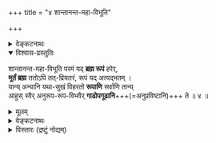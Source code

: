 +++
title = "४ शान्तानन्त-महा-विभूति"

+++
<details><summary>वेङ्कटनाथः</summary>

1.4	एवं श्लोकत्रयोक्तायास्सहधर्मचारिण्या भगवतस्स्वरूपविग्रहावतारेष्वयोगव्यवच्छेदं वदन्नस्या अपि तद्वत्प्रधानप्राप्यत्वं सूचयति -
</details>


<details open><summary>विश्वास-प्रस्तुतिः</summary>

शान्तानन्त-महा-विभूति परमं यद् **ब्रह्म रूपं** हरेर्,  
**मूर्तं ब्रह्म** ततोऽपि तत्-प्रियतरं, रूपं यद् अत्यद्भतम् ।  
यान्य् अन्यानि यथा-सुखं विहरतो **रूपाणि** सर्वाणि तान्य्  
आहुस् स्वैर् अनुरूप-रूप-विभवैर् **गाढोपगूढानि**+++(=अनुप्रविष्टानि)+++ ते ॥ ४ ॥
</details>

<details><summary>मूलम्</summary>

शान्तानन्तमहाविभूति परमं यद्ब्रह्म रूपं हरेर्मूर्तं ब्रह्म ततोऽपि तत्प्रियतरं रूपं यदत्यद्भतम् ।  
यान्यन्यानि यथासुखं विहरतो रूपाणि सर्वाणि तान्याहुस्स्वैरनुरूपरूपविभवैर्गाढोपगूढानि ते ॥ ४ ॥
</details>


<details><summary>वेङ्कटनाथः</summary>

शान्तेति ॥ शान्तम् - अशनायाद्यूर्मिभिरपक्षयादिविकारैश्च नित्यानन्वितमिति भावः । अनन्तम् - त्रिविधपरिच्छेदरहितम् । महत्यौ शुद्धाशुद्धे विभूती यस्य तन्महाविभूति । परमं - सर्वोत्कृष्टम् । यच्छदः सवोपनिषत्प्रसिद्धिं सूचयति । ब्रह्म - निरतिशयबृहत्त्वबृंहणत्वयुक्तं रूपं, स्वरूपमित्यर्थः । अत एव व्यतिरेकविभक्तिश्चात्र घटते । हरेः – आश्रितदोषहारिणः सर्वेश्वरस्य, यद्वा सर्वसंहर्तुः, यथोक्तं पुराणे (हर्यष्टके) “ब्रह्माणमिन्द्रं रुद्रं च यमं वरुणमेव च । निगृह्य हरते यस्मात्तस्माद्धरिरितीर्यते ॥” इति । एतच्चतुर्विधप्रलयकर्तृत्वोपलक्षणम् । उक्तस्वरूपानुरूपं “मूर्तं ब्रह्म महाभाग (वि. पु. १.२२.६३)” इत्यादिप्रसिद्धं सालम्बनयोगविषयभूतं दिव्यविग्रहमाह - मूर्तमिति । मूर्तं - स्पर्शरूपादियुक्तं परमपदपर्यङ्कादिदेशपरिच्छिन्नं चेत्यर्थः । अत्र ब्रह्मशब्देन दिव्यविग्रहस्यातिमहत्त्वं स्वसंश्रितानां धीविकासहेतुत्वं च विवक्षितम् । ततोऽपि (तै. उ. भृगु. ६.३) “आनन्दो ब्रह्म” इत्याद्याम्नातात्स्वरूपादपि तत्प्रियतरं तस्य निरतिशयानन्दस्य भगवतः स्वरूपादपि सौन्दर्यादिगुणयोगादतिशयेन प्रीतिविषयभूतम् । तदिति व्यस्तं वा, प्रसिद्ध्यतिशयद्योतनार्थं यत्तदित्यन्वेतव्यम् । रूपशब्द इह दिव्यविग्रहपरः । यच्छब्देन श्रुतिषु भगवच्छास्त्रादिषु च नित्यत्वादिविशिष्टतया प्रसिद्धिस्सूच्यते । अत्यद्भुतं - सन्निवेशगुणविहारप्रभावादिभिरतिविस्मयावहम् । एवमादिमं रूपमुक्तम् । अथ तद्विजृम्भितानि व्यूहव्यूहान्तरविभवान्तरादीन्याह - यान्यन्यानीति । यच्छब्द इहावताररहस्यप्रकरणादिप्रसिद्धिपरः । बहुवचनेन “पश्य मे पार्थ रूपाणि शतशोऽथ सहस्रशः (गीता ११.१५)” इत्याद्युक्तं भूयस्त्वं विवक्षितम् । अन्यानि – पररूपात् तदंशतया सन्निवेशैर्वर्णादिभिश्च विलक्षणानि । यथासुखं - मनुष्यादिसजातीयावतारदशायामप्यस्य स्वाभाविकसुखादिनिवृत्तिर्दुःखं वा नास्तीति भावः । विहरत इत्यनेनावताररूपाणां स्वेच्छामात्रहेतुकत्वं क्रीडार्थत्वं च गम्यते । तेन कर्महेतुकत्वादिशङ्का निरस्ता । एतेषु स्वरूपादिषु किञ्चिदपि श्रियाऽनन्वितं नास्तीति द्योतनाय सर्वाणि तानीत्युक्तम् । आहुः – श्रुतिस्मृत्यादीनि, तद्विदो वा स्वयम्भूवसिष्ठपराशरपाराशर्यात्रिकाश्यपशौनकमङ्कणशतमखधनदादयः तत्तत्संहिताप्रणेतारः । स्वैः - तवासाधारणैः, अनुरूपरूपविभवैः - अनुरूपाणां रूपाणां सम्पद्भिः । रूपाण्येव वा विभवः, प्रभूतानुकूल्यैरनुरूपरूरैरिति यावत् । रूपशब्द इहापि पूर्ववत् स्वरूपादित्रिकविषयः । भगवत्स्वरूपादीनामेतत्स्वरूपादीनि यथाक्रममनुरूपाणि । अनुरूपत्वं च संबन्धे सति प्रकृष्टं सादृश्यम् । रत्नकाञ्चनादिन्यायेन स्वसम्बन्धिनि शोभातिशयहेतुत्वं वा । त्रयाणामानुरूप्यं “मद्धर्मधर्मिणी नित्यम् (ब्राह्मपुराणे)”, “नित्यैवैषा जगन्माता (वि. पु. १.८.१७)”, “देवत्वे देवदेहेयम् (वि. पु. १.९.१४५)” इत्यादिभिरभिहितम् । भगवच्छास्त्रे त्वस्य विस्तरः । 

**गाढोपगूढानि** - दृढ-संबद्धानि वियोगानर्हाणीत्य् अर्थः ।  
एतेन सन्नियोग-शिष्ट-न्यायः सूचितः ।  
अपराध-भीतानां भगवतस् सर्वदा शरण्यत्वार्थं प्राप्तिदशायां  
शर्करान्वित-दुग्ध-न्यायेन निरतिशय-भोग्यत्वार्थं च  
सर्वप्रकारेण श्रिया गाढोपगूढत्वोक्तिः । निरतिशयभोग्यस्यापि तादृशभोग्यान्तरोपश्लेषेणापि भोग्यत्वमविरुद्धम् । ते - भगवदभिमतस्वरूपरूपादिसंपद इति भावः । अस्त्वेवं भगवत्स्वरूपरूपादिषु तत्तदनुरूपाकारैरस्यास्सवन्धः, क्वचित् “सर्वभूतस्थिता द्विजा (लक्ष्मीसहस्रनामस्तोत्रे १२३ श्लो.)”, “यथा सर्वगतो विष्णुः (वि. पु. १.८.१७)” इत्यादिकं वचनमन्यत्र प्रशस्तपदार्थमात्रवासित्ववचनं च कथं घटेतामिति चेदत्र ब्रूमः -
शुभैकवासवचसां सर्वगत्वगिरामपि । अभिमानविशेषाद्यैर्विषयः स्याद्व्यवस्थितः ॥ १५ ॥
“व्यापिनी सर्वगे”त्याद्याः “सुसूक्ष्मे”त्यादयस्तथा । श्रीसमाख्या मिथो वैरं जह्युस्तात्पर्यभेदतः ॥ १६ ॥
शक्तिकालवशादस्या विभुत्वाद्युपपादकाः । प्रच्छन्नस्पष्टजैनाध्वनिरोधादगतीकृताः ॥ १७ ॥
एवं किल ते वदन्ति - यथा विभुस्वभावस्येश्वरस्याघटितघटनासामर्थ्यादणुत्वम्, तथाऽणुस्वभावाया एव तस्या विभुत्वमिति । तत्र दृष्टान्तस्तावदयुक्तः । उपाध्यवच्छेदमात्रोण ह्यणुत्वमीश्वरेऽङ्गीक्रियते, न तु स्वरूपतः । यदि चाघटितघटनाशक्त्याऽत्र विरुद्धद्वयसंभवः, तदा सवाद्वैतभेदाभेदपक्षाभ्यां किमपराद्धम्? अथोच्येत - अणुस्वभावत्वेऽपि विकासकशक्त्याऽस्याः कदाचिद्विभुत्वमविरुद्धमिति, तथा सति समानन्यायतया सर्वेषामात्मनां स्वरूपविकासस्वीकारे विरोधो न स्यात्, “न च पर्यायादप्यविरोधो विकारादिभ्यः (ब्र. सू. २.२.२३)” इति जैनप्रतिक्षेपसूत्रमप्यपार्थकं स्यात् ।
ननु च “का चाऽन्या त्वामृते देवि (वि. पु. १.९.१२२)” इत्यादिन्यायेन भगवद्विग्रहनिवासित्वमनन्तगरुडादिवन्नित्यभगवदिच्छानियमिताधिकारविशेषसिद्धतया श्रियः स्तुतये भवतु, भगवत्स्वरूपे तु गाढसंबन्ध उच्यमानः सर्वसाधारणत्वान्नैतस्याः स्तुत्यै स्यात् । तत्र यद्यनुरूपत्वोक्त्या स्तुतिसिद्धिरभिप्रेता, तदा किं तदनुरूपत्वम्? अणुत्वेन वैषम्येऽपि स्वतन्त्रशेषिणं प्रति पारतन्त्र्यशेषत्वाभ्यां विभूतित्वेनातिशयावहत्वमिति चेत्; तदपि सर्वचिदचित्समानम् । न चानादिसर्वज्ञत्वादिसाम्यमिहानुरूप्यं, तस्यापि नित्यसूरिसाधारणतया तान्प्रति शेषित्वेनोक्तायास्तस्यास्तेन स्तुत्यनुपपत्तेः । अन्यथा द्रव्यत्वचेतनत्वादिभिरपि स्तोतव्यत्वप्रसङ्गात् । अथ (वि. पु. १.९.१२६) “त्वयैतद्विष्णुना चाम्ब जगद्व्याप्तं चराचरम्” इत्यादिवचनस्वारस्यावगताद्विभुत्वादनुरूपत्वं विवक्ष्यते? तदप्ययुक्तम्, जीवेश्वरकोटिविकल्पानुपपत्तेः । जीवत्वं ह्यणुत्वव्याप्तम्, क्वचिज्जीवे तन्निवृत्तावतिप्रसङ्गः । “यथा सर्वगतो विष्णुः (वि. पु. १.८.१७)” इत्यादिव्याप्तिवचनं “सौम्यासौम्यैर्जगद्रूपैस्त्वयैतद्देवि! पूरितम् (वि. पु. १.९.१२१)” इत्युक्तासङ्ख्यातविग्रहसंबन्धाभिप्रायं स्यात् । ईश्वरत्वे तु भगवतोऽन्यत्वे तस्य समाधिकदरिद्रत्वश्रुतिविरोधः । तदनन्यत्वे दम्पतित्वाद्यनुपपत्तिः । आनुरूप्यवचनं चानर्थकं स्यात् । इमौ चात्यन्तसाम्यस्वरूपैक्यपक्षौ पूर्वमपि निरस्तौ । अत्र भेदाभेदकाल्पनिकभेदाभेदपक्षौ च प्रामाणिकैः प्रतिक्षिप्ताविति ।
अत्रोच्यते – यत्तावदुक्तम् – इतरसाधारणैराकारैः स्तुत्यनुपपत्तिरिति, तदसत्, व्यावर्त्यान्तरवत्त्वे प्रयोजनविशेषवत्त्वे च सत्यनेकसाधारणैरपि कैश्चित् स्तुत्युपपत्तेः । स्तूयते हि सर्वेश्वरोऽपि नित्यमुक्तसाधारणैराकारैः सर्वज्ञत्वादिभिः ।
यत्तु विभुत्वे जीवेश्वरकोटिविकल्पानुपपत्तिरिति, तत्र केचिदेवं परिहरन्ति, जीवत्वेऽप्यस्याः विभुत्वं न विरुध्यते, जीवविषयाणुत्वश्रुतिर्हि न सर्वजीवव्यापिनी, तत्तत्प्रकरणसन्निहितेषु बद्धेष्वेव तत्प्रवृत्तेः, “वालाग्र (श्वे. उ. ५.९)” इत्यादौ तु “स चानन्त्याय कल्पते” इति मुक्तविषयो वाक्यशेषः आत्मनां निर्विकारत्वस्थापनाद्धर्मभूतज्ञानद्वारा व्याप्तिमभिसन्धत्ते । एवम् “सर्वमेवाविशन्ति” इत्यादीनि वाक्यान्तराण्यपि । एतच्च “प्रदीपवदावेशः (ब्र. सू. ४.४.१५)” इत्यादिसूत्रेषु प्रदर्शितम् । नित्येषु च संप्रतिपन्नजीवसाजात्यागतस्याणुत्वस्य बाधकश्रुत्यभावादनुग्राहकसद्भावाच्च स्वीकारः । लक्ष्म्यास्तु तथैव प्राप्तस्याणुत्वस्यानन्यथासिद्धव्यापित्ववचनं बाधकम् । न च सर्वगतादिशब्दानां सार्वत्रिकावतारसर्वशेषित्वादिप्रतिपादकत्वं कल्प्यम्; यथाश्रुतस्वीकारे विरोधाभावात् । नापि मुक्तवद्धर्मभूतज्ञानद्वारा व्याप्तिकल्पनं युक्तम्; तद्वत् बाधकश्रुत्याद्यभावात् । विभुद्वयासंभव इह बाधक इति चेन्न, कालतत्त्वे नित्यमुक्तेश्वराणां धर्मभूतज्ञाने च विभुत्वस्वीकारात् । जीवलक्षणमपि परतन्त्रचेतनत्वमात्रम्, अणुचेतनत्वं त्वेतद्व्यतिरिक्तजीवविषयम् । अथवा जीवलक्षणेऽणुशब्दः परिच्छिन्नमात्रपरस्सन् अमुष्यां भगवत्पराधीनायां स्वातन्त्र्यगुणपरिच्छेदेन वर्तताम् । एवं च जन्माद्यधिकरणे (श्रीभाष्ये १.१.२) भाष्यम् “अनन्तपदं देशकालवस्तुपरिच्छेदरहितस्वरूपमाह । सगुणत्वात्स्वरूपस्य स्वरूपेण गुणैश्चानन्त्यम् । तेन पूर्वपदद्वयव्यावृत्तकोटिद्वयविलक्षणाः सातिशयस्वरूपस्वगुणा नित्या व्यावृत्ताः” इति । अत्र ह्यन्येषां नित्यानां स्वरूपतो गुणतश्च सातिशयत्वेन व्यावृत्तत्वं, लक्ष्म्यास्तु स्वरूपतो निरतिशयत्वेऽपि पारतन्त्र्यादियोगात् गुणतस्सातिशयतया व्यावृत्तता युज्यते । तथा च जगत्कारणत्वलक्षणेऽपि व्यापारतः सातिशयत्वाद्व्यावृत्तत्वम् । अतो जीवत्वेऽप्यस्याः स्वरूपविभुत्वेन पतिस्वरूपानुरूप्यमिति ।
अपरे त्वस्याश्चेतनत्वात् अचिदन्यत्वं विभुत्वाज्जीवान्यत्वं पारतन्त्र्यादीश्वरान्यत्वं च । न हि सदसद्विलक्षणादिष्विवात्र विरोधः, जीवेश्वररूपेण विविधात्मविभागवचनेषु त्वस्या अनुक्तिरविवक्षामात्रात् । वस्तुतस्तु पतिपुत्रव्यावृत्तपत्नीन्यायेन लक्ष्म्याः कोट्यन्तरत्वम्, तत्र लक्ष्म्या अपि सत्ता भगवदधीना, भगवतस्तु वैभवं रत्नप्रभापुष्पपरिमलन्यायेन लक्ष्म्यायत्तम् । अतोऽत्रापि पतिस्वरूपानुरूप्यं पत्नीस्वरूपस्य सुगममिति ।
अन्ये तु स्वरूपस्थितिरेवमस्तु, तथापि सेयमीश्वरकोटिः, विभूतिद्वयशेषित्वादिमात्रेण तल्लक्षणसिद्धेः । तत्र सर्वशेषित्वादिकं भगवतः । अस्यास्तु तदितरसर्वशेषित्वादिकमिति विभागः । अनुरूपत्वं तु पूर्ववदेव, जगत्कारणत्वादिब्रह्मलक्षणं तु पतिमात्रगोचरम् । अत एव तस्य सर्वेश्वरत्वं समाधिकदरिद्रत्वं चेति । तदिदं पक्षत्रयमन्योन्यमनतिविप्रकृष्टम् । जीवादिसमाख्यानिवेशे तु मिथो विवादः ॥
प्रागुक्तेन सहैतेषु पक्षेष्वत्र चतुर्ष्वपि । स्वतन्त्रपतिनित्येच्छासिद्धं सर्वमिदं श्रियः ॥ १८ ॥
अपि चैवं, “न तस्येशे कश्चने” (तै. ना. १.१.२) त्यादिदर्शनात् ।
अतश्चतुर्भिरप्येतैः पत्यावैश्वर्यविश्रमः ॥ १९ ॥
अत एव “नरसम्बन्धिनो नाराः (अहिर्बुध्न्य. ५२.५०)” इति नरशब्दार्थत्वेऽप्यस्याः पतिवत् तदिच्छायत्तं प्रधानप्राप्यत्वादिकमविरुद्धम् । आकारसाम्येऽपि क्वचिद्व्यापारो भिद्यते । सर्वकर्तुर्वल्लभाप्रीत्युद्देशेन तत्तल्लीलाप्रवृत्तेस्तस्या अपि तदन्वयोक्तिरविरुद्धा । सहारब्धेऽपि कार्ये लौकिकपतिन्यायेन पतिप्राधान्यव्यपदेशः पतिकर्तृकत्वमात्रव्यपदेशश्चोपपन्नः । पतिबुद्ध्यधीनस्यापि पत्न्या गुणभावस्योभयेच्छासिद्धत्वव्यपदेशस्तस्या अपि तथैवेष्टत्वाविशेषादुपपद्यत इति गमनिकेति । अत्र सर्वभूतेश्वरत्वादिवचनसाम्यादस्या गुणभाव उभयेच्छाप्रयुक्त इति केचिदाहुः ॥
अन्योन्येच्छाविधातादिनिवृत्तौ तत्परत्वतः । ऐककण्ठ्यमशेषाणामागमानां भवत्विति ॥ २० ॥
पञ्चस्वेतेषु पक्षेषु कश्चिदेकः प्रमाणवान् । सलक्ष्मीकस्य साम्राज्यं सर्वथा सुप्रतिष्ठितम् ॥ २१ ॥
इहैवं क्वचिदंशे तु संशयेऽपि विपश्चिताम् । उपयुक्तांशवैशद्यादुपायफलसंभवः ॥ २२ ॥
अत्र स्वामित्वसौलभ्यफलदत्वफलत्वतः । आनुरूप्येण संबन्धः श्रीपतौ दर्शितः श्रियः ॥ २३ ॥
अपि चात्र द्वयार्थमनुसन्धित्सता श्रीशब्दनिरुक्तयश्च तत्रतत्र सूचिताः । मत्वर्थस्तु नित्ययोगस्वरूपरूपादिसर्वविषयतया चतुर्थश्लोके व्यञ्जितः । नारायणशब्दार्थोऽपि “कान्तस्ते पुरुषोत्तमः”, “शान्तानन्तमहाविभूती”त्यादिभिः संग्रहेणोक्तः । चरणशब्दोपलक्षितविग्रहयोगोऽपि “मूर्तं ब्रह्मे”त्यादिना प्रदर्शितः ।।

एवं सङ्क्षिप्त-सिद्धांश-  
विशदी-कार-पूर्वकम् ।  
साध्यं प्राप्यम् उपायं च  
स्तोत्रे संदर्शयिष्यति ॥ २४ ॥

कवि-कथक-सिंह  
इत्थं त्रय्यन्ताचार्य इत्य् अभिख्यातः ।
व्यवृणुत यामुन-विहितां  
रमास्तुतिं वेङ्कटेश-कविः ॥ २५ ॥

इति कवितार्किकसिंहस्य सर्वतन्त्रस्वतन्त्रस्य श्रीमद्वेङ्कटनाथस्य वेदान्ताचार्यम्य कृतिषु रहस्यरक्षायां चतुश्श्लोक्यधिकारः ॥  

॥ चतुश्श्लोकीभाष्यं समाप्तम् ॥
</details>

<details><summary>विस्तारः (द्रष्टुं नोद्यम्)</summary>

पूर्वश्लोके श्रियः अरविन्दलोचनस्य भगवतो मनःकान्तात्वमुक्तं स्वात्यन्तवाल्लभ्येन स्वकृतपुरुषकारस्य नैयत्येनानुल्लङ्घनीयत्वोपपादकम् । मोक्षणसङ्कल्पनिष्पादनविषये मातुः श्रियः पुरुषकारनिर्वर्तनम् । मोक्षणसङ्कल्पस्येश्वरतत्त्वनिष्ठत्वात्, मुमुक्षुप्पडिव्याख्यानादिग्रन्थेषु बहुशः उभाभ्यामपि दम्पतीभ्यां सहघटितमीश्वरतत्त्वमिति नेश्वरमात्रस्य पत्न्याः स्वबुद्ध्या पृथक्कृतस्येश्वरतत्त्वपूर्तिरिति च निर्धारितमनुसृत्य मोक्षणसङ्कल्पस्योभयकर्तृकत्वं श्रीवैष्णवसर्वाचार्यसम्मतत्वेन सम्मन्तुं न दुःशकम् । उभयोर्मोक्षणसङ्कल्पकर्तृकत्वेन वर्णने 'छायेवानुगता भव' इति ज्ञान्यग्रेसरजानकीपितृवैदेहमुखेन महर्षिगीतानुसारेण यद्यत्पत्या सङ्कल्प्यते तत्तत् छायाभूतया वा छायावत् तत्कृतसर्वानुकारिण्या वा श्रिया मोक्षणविषयसङ्कल्पकरणेपि अनुगम्येत । सर्वथा भर्तृकृतसङ्कल्पस्य तत्क्षण एव पत्नीमनस्यपि प्रतिच्छायात्वेन उदयो भवेदिति आश्रयणं सुलभं स्वरसं च । निरतिशयवेगात्प्रतिफलनक्रियायाः मूलभूतबिम्बक्रियातः यौगपद्यभेदकरूपकालभेदोऽपि नात्यन्तं परिगणनयोग्यः । 'अन्वासते पत्नि(वह्नि)मतो यथार्हं च्छायास्सजीवा इव धर्मदाराः' (6.59) इति सजीवच्छायात्वेन निरूपिताः धर्मपत्न्यः सङ्कल्पसूर्योदये अगस्त्याश्रमवर्णने । सूर्यस्य पत्नी च्छायादेवीति प्रसिद्धम् । सूर्ये वा चन्द्रे वा प्रकाशमाने तदालोले दृश्यमानायाः पुरुषच्छायायाः पुरुषदेहचलनादिप्रयुक्ततत्तुल्यचलनादिक्रियावत्वं भवतीति प्रसिद्धम् । श्रीमन्मध्वमते केशवप्रतिविम्बत्वेनोक्तानां जीवानां क्रियास्सर्वाः विम्बभूतेश्वरकर्तृकक्रियाणां प्रतिफलनभूता इत्युच्यते । 'अनुकृतेस्तस्य च' इति सूत्रे, 'स्थितः स्थितामुच्चलितः प्रयाताम्' इति रघुवंश श्लोक इव, 'यथा धेनुर्वत्सं च्छाया वा सत्त्वम् अनुगच्छति' इति भगवद्गुणदर्पणे भट्टार्यैरुदाहृतश्रुत्यनुसारेण बिम्बकृत्यनुसारित्वं च्छायाभूतपत्न्यास्सुग्रहम् । दम्पत्योस्सहत्वं सर्ववैदिकक्रियासु प्रसिद्धम् । वेदान्तानां प्रयोजनकाष्ठाभूतसंसारिजीवमोक्षणक्रियायां सर्वमातापितृभूतयोर्दम्पत्योस्साहित्येन कर्तृत्वान्वयः स्वरस इत्यपि सुग्रहम् । 'उभयाधिष्ठानमेकं शेषित्वम्' इति सर्वपूर्वाचार्यसम्प्रतिपत्तिः । 'उद्देश्यत्वं जननि भजतोरुज्झितोपाधिगन्धं प्रत्यग्रूपे हविषि युवयोरेकशेषित्वयोगात् । पद्मे पत्युस्तव च निगमैर्नित्यमन्विष्यमाणो नावच्छेदं भजति महिमा नर्तयन्मानसं नः ॥' इति श्रीस्तुतिश्लोके, प्रत्यग्रूपात्महविस्समर्पणे सम्प्रदानत्वेनोद्देश्यत्वं दम्पत्योस्सहैव । तच्चोद्देश्यत्वमुपाधिलेशरहितमत्यन्तं मुख्यमित्युभयोर्महिमा मनसस्सानन्दनर्तनेन वर्णितः दम्पत्योरुभयोरपि ऐश्वर्यादिसर्वमहिम्नां स्वाभाविकत्वरूपस्वतस्सिद्धत्वं श्रियोऽपि भगवद्विषये इव पुनः पुनरभ्यासेन पृथुगद्ये निगद्यते । पुरुषकारनिर्वर्तनार्थं मातरं श्रियं प्रपद्य, 'प्रपत्तिस्सफला भवतु' इति मातुराशिषं लब्ध्वा, प्रपत्तिरूपप्रार्थनाक्षणे मातापितृरूपेश्वरतत्त्वघटकदिव्यदम्पत्योर्मध्ये ज्ञानसामान्यस्य, 'श्रियः पतिसंज्ञकस्य श्रिया नित्यविशिष्टस्य भगवतः श्रीवैशिष्ट्यविशिष्टत्वेनैव भाव्यम्' इति, 'श्रीसरोमुनेः' 'तामरयाळ्केळ्वनोरुवनैये नोक्कुमुणर्वु (தாமரையாள் கேள்வன் ஒருவனையே நோக்கும் உணர்வு)' इति गाथया, 'ज्ञानं चेत् श्रियः पतिं विहाय नैव प्रतिष्ठां भजेतेति' यतिपतेर्वार्तया च ज्ञानविशेषरूपप्रपदने परं तां श्रियं प्रयत्नपूर्वकं व्यावर्त्य अत्यन्तं निश्शेषतो विहाय श्रीमच्छब्दरूपोपक्रमश्रुतिम् ऐदम्पर्येण निर्निमित्तं तिरस्कृत्य भगवन्मात्रस्य गोप्तृत्वेन वरणीयत्वं शरण्यत्वेनोद्देश्यत्वं च भजनीयमिति निर्बन्धनं स्वरसं स्याद्वेति सर्वैरालोचनीयम् । उभयोरपि बुद्धौ संनिधापननैयत्यस्य निरपवादमौत्सर्गिकत्वात् प्रपदनक्षणेऽपि रक्षकत्वेन प्राप्तायाः श्रियः प्रयत्नतो व्यावर्तनमेव करणीयं भवेत् तामुद्देश्यत्वात् बहिर्भावनाय । दयादिविशेषणान्तराणामिवास्याः श्रियोऽपि अविशेषेण वैशिष्ट्ये लक्ष्म्याः चेतनत्वरूपविशेषात् न निरपेक्षोपायत्वनियमभङ्गः शक्यशङ्कः स्वरसतः भर्तृच्छायाभूतायाः तस्याः उपायप्रार्थनोद्देशे वैशिष्ट्येनेश्वरस्वातन्त्र्यस्य न कापि हानिस्संभावयितुं शक्या । यथा दयादिगुणाः ईश्वरानन्याः तथा श्रीरपि तदनन्या । गायत्रीमन्त्रे 'सवितुर्देवस्य भर्गः' इत्यत्र भर्गश्शब्दस्य भगवत्कारुण्यप्रभारूपदेवीपरत्वं स्वरसस्वरसं वर्णितं, 'जयत्याश्रितसन्त्रासध्वान्तविध्वंसनोदयः । प्रभावान् सीतया देव्या परमव्योमभास्करः ॥' इति श्लोके । इत्थं च वैष्णवाध्वत्वेनात्र पूर्वश्लोकनिर्दिष्टकठवल्लीवर्णिताध्वपारभूतविष्णुपरमपदप्रापणाय प्रथमं पुरुषकारत्वेन श्रियः प्रापणाय तत्पुरुषसमासमाश्रित्य, अनन्तरं शब्दावृत्तिं कृत्वा साक्षात्प्रपत्त्युद्देश्यत्वे, 'अनन्याधीनकल्याणमन्यमङ्गलकारणम् । जगन्निदानमद्वन्द्वं द्वन्द्वं वन्दामहे महः ॥' इति प्रसिद्धसर्वमङ्गलभूतद्वन्द्वघटकावुभावप्येकीकृत्य तत्संग्रहणद्वन्द्वसमासाश्रयणेन कार्यमित्यर्थवर्णनं नास्वरसम् । श्रीमद्भट्टार्यप्रोक्तश्रीविषयकतदन्तर्भावन्यायस्य प्रपत्त्युद्देशव्यापारेऽपवादकं किमपि वचनं न पश्यामः । नित्ययुक्तत्वेन प्रसिद्धां मतुब्रूपश्रुतिरूपवचनेन सुस्पष्टं वैशिष्ट्याभिधानवतीं श्रियं प्रपत्तिरूपास्मद्ज्ञानविशेषे परं यत्नतो बहिष्कृत्य केवलभगवन्मात्रोद्देशः कर्तव्य इति निर्बन्धनगतिर्न तथा स्वारसिकीव । करणमन्त्रे उपायबोधकपूर्वखण्डे समासेन प्रयोगः कृतः, फलभावकोत्तरखण्डे व्यस्तरूपेण च प्रयोगः कृत इति स्वारस्यं च न विस्मरणीयम् । इत्थं द्वन्द्वसमासं जगन्निदानद्वन्द्वविषये समाससामान्ये द्वन्द्वसमासस्याभ्यर्हितत्वं निर्धारितवतो भगवतो रुचिमनुसृत्य प्रयुज्य, अनन्तरश्लोके फलविषये, 'क्षेत्रज्ञस्येश्वरज्ञानाद्विशुद्धिः परमा मता' इति याज्ञ्यवल्क्यस्मृत्युक्तरीत्या परमां विशुद्धिं प्राप्तानां नित्यमुक्तानामेतद्द्वन्द्वप्रजाभूतानां स्वाविभागेन नित्यपरिष्वञ्जनव्यापारे काष्ठागतरागेण निरतिशयवात्सल्येनाऽऽनन्दघनस्वस्वरूपाभ्यां ततोऽपि तत्प्रियतरस्वमूलविग्रहाभ्यां स्वेच्छागृहीतेतरतदुपादानकसर्वेतरविग्रहाभ्यां च साहित्येन निरन्तरं सम्पूर्णं व्यापृतत्वमत्र वर्ण्यते । प्रथमश्लोके पुरुषोत्तमस्य नारीणामुत्तमाया वध्वाश्च फणिपतिरूपपर्यङ्कस्य साधारणत्वं फणितं मुक्तिरूपसर्वविशुद्धप्रजापरिष्वञ्जनेऽपि फणिपतिरूपपर्यङ्कारूढत्वस्य साधारणत्वं सर्वनित्यमुक्तानामस्तीति ईश्वरमिथुनस्य दयाकाष्ठावर्ण्यतेऽत्र तुरीये फलश्लोके ॥  
'भोगमात्रसाम्यलिङ्गाच्च' इति शारीरकशास्त्रान्तिमाधिकरणीयसूत्रप्रयुक्तमात्रशब्देनाभिप्रेतः कार्त्स्न्यार्थोऽप्यनेन श्लोकेन विवृतो भवति । अस्मिन् तुरीयश्लोके शारीरकतुरीयाध्यायप्रतिपादितं फलं विव्रियते । 'फलमपि च शारीरकमितः' इत्येतत्स्तुतिभाष्यमङ्गलश्लोके पठितरीत्या दम्पत्योः पित्रोर्नित्यपरिष्वङ्गरूपप्राप्तेरेव फलत्वादुभयोर्गाढोपगूढानन्दघनदिव्यात्मस्वरूपे, ततोऽपि तत्प्रियतरौ आद्यनित्यदिव्यमङ्गलविग्रहौ च, दुग्धराशित्वेनोत्प्रेक्षिताद्यविग्रहयोः परिणामभूताः आत्मभूतज्ञानिभक्तेच्छानुसारिस्वात्मेच्छापरिगृहीतभक्तमधुरतमस्वमधुरतमदिव्यमङ्गलविग्रहाश्चात्र प्राप्यमोक्षफलत्वेन निर्दिश्यन्ते । 'शान्तानन्तमहाविभूति' इति शब्दस्वरूपमात्रेण शान्तनित्यभोगविभूतिसंज्ञकमोक्षलोकोऽपि ध्वनिना ज्ञाप्यते । निरन्तरनित्यवात्सल्याविष्टौ मातापितृभूतदम्पती अत्यन्तविशुद्धस्वप्रजाभूतनित्यमुक्तानां सततमविच्छेदेन गाढोपगूढपरिष्वङ्गलोलौ स्तः । सिंहासनभूतशेषपर्यङ्कारोहं तेषां सर्वेषामपि वात्सल्यकरुणाभ्यां दत्तः । मोक्षणात्पूर्वमविद्यावृतानां संसारिणां मोक्षलोकप्रवेशकाले स्वपर्यङ्कारोहदानेन तेषामविद्यां निःशेषतो विनिवर्त्य ऐकान्तिकात्यन्तिकीं विशुद्धिं प्रदाय काष्ठागतया आशया गाढं परिष्वजतश्च । संसारदशायामपि प्रत्यहं तदा तदा प्रजानां परिश्रान्तानां विश्रमायतनमपेक्षमाणानां विश्रमदानाय पापचिन्तारुच्यादिहेतुभूतबहिरन्तःकरणानि निर्व्यापारतारूपस्वापं प्रापय्य, तासां, 'अत्र स्तेनो अस्तेनो भवति भ्रूणहा अभ्रूणहा, पुल्कसो अपुल्कसः, अनन्वागतं पुण्येन, अनन्वागतं पापेन' इत्यादिश्रुतिभिर्वर्णितरीत्या तात्कालिकीं देहसम्बन्धाभिमानराहित्यरूपविशुद्धिं प्रदाय गाढं ताः परिष्वज्य विलक्षणं किञ्चित्सुखमपि प्रदाय दुःखानुभवाभावं च करुणया निर्वर्त्य प्रजाविषये स्वपरिष्वङ्गाशां पूरयतः । ईश्वरज्ञानात् परमविशुद्धिसम्पादनसमये तत्फलभूतमोक्षप्राप्तौ सत्यां तदा नित्यतया भाविपरिष्वङ्गस्य मातापित्रोः सततं वर्तमानायाः तद्दानतीव्ररुचेश्च द्योतकं संसारकालेऽपि स्वापदशायां स्वस्वेतरसर्वविस्मारकहार्ददम्पतिपरिष्वङ्गदानम् । हार्दरूपावतारे हृदयगुहायां स्वरूपेण दिव्यमङ्गलविग्रहेण चावस्थितत्वं मातापित्रोरुभयोरपि समानम् । तेन च संसारिचेतनोज्जीवनविषये सिद्धोपायत्वमुभयोरनादेः कालात्समं यावत्फलोदयं नित्यानुवर्तमानं चेति लभ्यते । 'अर्भकौकस्त्वात्तद्व्यपदेशाच्च नेति चेन्न निचाय्यत्वादेवं व्योमवच्च' इति सूत्रेण सर्वसंसारिहृदयौकसि हार्दावतारस्य करुणयावस्थानस्य दर्शनसमानाकारप्रीतिरूपापन्नभक्तियोगे विषयीभवनार्थत्वं, तद्विषयीभवनेन दर्शनरूपमोक्षफलानुग्रहणार्थत्वं च स्पष्टीकृतम् । तदोकस्सूत्रेण च 'हार्दानुगृहीतः' इति स्पष्टपठित्रा इयमनुग्रहेच्छा स्पष्टीकृता । हृदयगुहायामवस्थितयोर्मातापित्रोरुभयोरपि भवेदेतदिच्छाप्रयत्नकृत्यादिरूपोपायत्वम् । अर्भकौकस्सूत्रे अर्भकशब्दपठनं न केवलं हृदयौकसोऽल्पत्वरूपपूर्वपक्षहेतुप्रदर्शनार्थं, किन्तु अर्भकशब्दस्य परमप्रसिद्धमुख्यार्थभूतस्वप्रजार्थकत्वमपि विश्वतोमुखाल्पाक्षरसूत्रप्रणेतृरसिकसार्वभौमबादरायणहृदयगतं स्यादिति मन्महे । अर्भकौकस्त्वात्कथं विभुना सर्वेश्वरेण संसारिजीवस्याविद्यान्धकारमयात्यल्पसुषिरभूतहृदयगुहा अनादिकालात्सततं निवासस्थानत्वेनाद्रियेत, विभुस्वरूपेण तेन कथं वा तत्रावस्थातुं शक्येतेत्यपि पूर्वपक्षिमनोगताक्षेपयोः, अर्भकौकस्त्वादिति पूर्वपक्षिप्रयुक्तहेतुपदमेव वैचित्र्यरसोत्पादनाय सिद्धान्त्यपि सिद्धान्तहेतुत्वेनादृत्य, 'दहरकुहरे देवस्तिष्ठन् निषद्वरदीर्घिकानिपतितनिजापत्यादित्सावतीर्णपितृक्रमात्' (सङ्कल्प.सू. 10.69) इति श्लोकोपपादितरीत्या स्वप्रजाभूतसंसारिजीवस्य स्वकर्मवशेन तत्र निपतितत्वात् तत्र यावज्जीवं तेनोषितव्यत्वाच्च कथञ्चित्तदुद्धरणेच्छया सीदमानतद्विरहस्यासह्यतया च तत्र तेन सह यावच्छरीरपातं वसतीति परिहारमुत्तरत्वेन निपुणं निबध्नाति । 'निचाय्यत्वादेवम्' इत्यत्र एवंपदस्य अर्भकौकस्त्वेनेत्यर्थमपि कृत्वा पूर्वपक्ष्युक्तार्भकौकस्त्वप्रकारेण तदोकसा भगवता पितृभूतेन निचाय्यत्वात् दर्शनीयत्वादिति सिद्धान्तिसमाधानक्रमोऽपि ग्रहीतुं शक्यः । 'व्योमवच्च' इति सूत्रखण्डस्य संसारिजीवहृदयरूपात्यल्पात्यशुचिदभ्राकाशभूतौकसः परमव्योमभूतात्यायामवदानन्दाकाशत्रिपाद्विभूतिवत् आदरणीयत्वाच्चेति नामैकदेशे नामग्रहणमिति न्यायेन व्योमवच्चेति पदस्य परमव्योमपरत्वेन व्याख्यानमप्यभिप्रेयत इव । व्योमवच्च निचाय्यत्वात्हृदयरूपार्भकौकसः । 'यो वेद निहितं गुहायां परमे व्योमन्' इत्यानन्दवल्लीश्रुत्यनुग्रहः एतद्व्याख्यानस्य वक्तुं शक्यः । 'औदन्वते महति सद्मनि भासमाने श्लाघ्ये च दिव्यसदने तमसः परस्मिन् । अन्तः कलेबरमिदं सुषिरं सुसूक्ष्मं जातं करीश कथमादरणास्पदं ते ॥' इत्याक्षेपरीतिरपि एतत्सूत्रपूर्वपक्षहेतुनिदर्शकेन, 'अर्भकौकस्त्वात्तद्व्यपदेशाच्च न्नेति चेत्' इति सूत्रखण्डेन जिघृक्ष्येत । निरतिशयवात्सल्यप्रयुक्तोद्दिधीर्षया प्रजया सहैव वसति अस्मत्कर्मकृततत्कलेबरं ब्रह्मपुरमिति श्रुतिप्रसिद्धस्वपुरत्वेन मन्यते । अस्मत्हृदयं च पुण्डरीकत्वेन मत्वा स्ववेश्मेत्यभिमन्यते । 'श्रुतिस्मृती ममैवाज्ञे' इति प्रमाणानुसारेण च्छान्दोग्यदहरश्रुतौ तादृशवर्णनं भगवदभिप्रायरुच्याद्यनुसार्येव स्यात् ॥  
'नित्यैवैषा जगन्माता विष्णोः श्रीरनपायिनी । यथा सर्वगतो विष्णुः तथैवेयं द्विजोत्तम ॥' इति मैत्रेयं प्रति पराशरस्य निष्कर्षोक्तिः प्रथमांशाष्टमाध्याये दृश्यते । अनन्तराध्याये च सप्तदशश्लोकात्मकेन्द्रस्तुतौ, 'त्वं माता सर्वलोकानां देवदेवो हरिः पिता । त्वयैतद्विष्णुना चाम्ब जगद्व्याप्तं चराचरम् ॥' इति पठितम् । उभयत्रापि सर्वजगन्मातृत्वं तस्याः, सर्वप्रजापरिष्वङ्गफलकं सर्वगतत्वम् उभयोरपि मातापित्रोश्चाविशेषेण निरुपाधिकत्वेनाभिधीयते । तत्रापि लक्ष्म्याः व्याप्तिरुपक्रमपठिता । इन्द्रस्तुतौ उभयोरपि चराचरकृत्स्नव्याप्तत्वस्पष्टकथनं, प्रथमोपात्तपराशरनिष्कर्षावेदकश्लोके 'यथा सर्वगतो विष्णुः' इति दृष्टान्तवाक्योपात्तसर्वगतत्वगुणस्य स्वाभाविकत्वं मातुरपि समानमिति स्वरसतः प्रापयतीव । श्रीमद्विष्णुचित्तचरणैः पुराणरत्नव्याख्याने 'यथा सर्वगतो विष्णुः' इति श्लोकस्य 'यथेति सर्वगतो विष्णुर्यथा - यत्स्वभावः, इयमपि तथा तत्स्वभावा इति विष्णोः सर्वगतत्वसत्यज्ञानादिस्वरूपकल्याणगुणादीनामतिदेशः' इति प्रथमं व्याख्यानं कृतम् । तेन च सर्वगतत्वरूपविष्णुगुणस्य तत्स्वाभाविकत्वस्य च मातर्यतिदेशः कृत इति पराशरतात्पर्यं विवृतमाचार्यैरिति गम्यते । तदनन्तरम् 'अथवा भगवान् विभुत्वेन सर्वगतः, अस्यास्तच्छक्तिवशात् अणुत्वेऽपि तत्र तत्र संनिधानात् सर्वगतत्वमुक्तम्, इयं च सर्वगता' इति योजनान्तरमभिहितं स्वभावतोऽणुत्वेऽपि विभुत्वशक्तेरपि श्रियस्सत्वात् तया स्वशक्त्या सर्वगतत्वमुपपद्यते इत्यभिप्राय इव । तच्छक्तिवशादित्यत्र तत्पदस्य विभुत्वपरामर्शकत्वं सुग्रहम् । तस्य विष्णुपरामर्शकत्वेऽपि सर्वगतत्वरूपफलस्य नित्यत्वादुभयोः पक्षयोरपि फले न विशेषः । तस्मादेतद्विषयेऽन्तःकलहस्य न किमपि प्रयोजनमावश्यकता वा ॥  
पुरुषकारकरणानन्तरं प्रपदनसमये उभयोरप्युद्देश्यत्वं वा, भगवत एकस्यैवोद्दश्यत्वं वा, मोक्षणसङ्कल्पकर्तृत्वमुभयोर्वा एकस्यैव वेत्यत्र विप्रतिपत्तिर्दृश्यते । श्रीमन्नारायणेत्यत्र मतुबा स्पष्टमभिहितं श्रीवैशिष्ट्यं प्रायेण सर्वैरभ्युपगम्यते । श्रियः उपलक्षणत्वपक्षे न निर्बन्धः क्रियते । दम्पत्योर्मिथः शेषशेषिभावस्य सत्वादत्यन्तं समप्राधान्यमुभयोर्न स्वरसतो वक्तुं शक्यम् । 'नित्यानुकूलं स्वतः' इत्येतत्प्रबन्धद्वितीयश्लोके देवीमहिम्नो भगवताप्यपरिच्छेयत्वस्य निरवधिकत्वस्य च स्वतस्सत्वेऽपि तन्महिम्नस्तस्याश्च भगवतो नित्यमनुकूलत्वैकान्त्यस्याभिहितत्वात् भगवदिच्छायास्सर्वदा नियमेनानुवर्तिन्याः पत्न्याः प्रजारक्षणदीक्षणे भर्त्रा सह दीक्षितायाः प्रजामोक्षणसङ्कल्पकरणे सहत्वापेक्षया न निरपेक्षत्वभङ्गः शङ्कनीयः । चतुश्श्लोकीभाष्ये आचार्यैः भर्त्रा सह वैशिष्ट्येनोद्देश्यत्वं वा समुच्चित्य द्वन्द्वस्योद्देश्यत्वं वा भवत्विति द्वेधाप्यनुमतिः प्रदर्शिता । 'मोक्षप्रदे भगवति मुमुक्षूणां घटकतयैषातिष्ठतीति च सर्वसंमतम् । परिपूर्णानुभवप्रदानसङ्कल्पस्तु भगवतस्स्वस्यैव वा, सपत्नीकस्य वेति यथाप्रमाणं भवतु । सर्वथा वैष्णवाध्वश्रेयःप्रदत्वमस्या इहोच्यमानं न विरुद्धमिति' इति चतुःश्लोकीभाष्यश्रीसूक्तिरत्रावधेया, अनुभाव्या च । 'पञ्चस्वेतेषु पक्षेषु कश्चिदेकः प्रमाणवान् ।' इत्यप्यस्मिन्विषये कलहो मास्त्विति परमकल्याणबुद्ध्या अन्तःकलहाद्भिया चाचार्यसामरस्याभिप्रायप्रदर्शनं संभावनीयम् । पञ्चसु पक्षेषु व्यक्त्यैक्यपक्षोऽपि अभिहितः । लक्ष्मीतन्त्रग्रन्थादिषु देव्यपि भगवतोऽवतारभूतेति भूयः कथ्यते । तथा चेत् 'एकमेवाद्वितीयम्' इति श्रावितस्यात्यन्तमनुरोधो भवेत् । अद्वितीयश्रुतेः, 'यथा चोलनृपः सम्राडद्वितीयोऽद्य भूतले । इति तत्तुल्यनृपतिनिवारणपरं वचः । न तु तद्भृत्यतत्पुत्रकलत्रादिनिषेधकम्' इति अपृथक्सिद्धविशेषणवैशिष्ट्यस्यानिवारकत्वमिति एतच्छतुःश्लोकीकर्त्राऽनुगृहीतम् । एतद्विषये यथारुचि यः कश्चित्पक्षः परिगृह्यताम् । नात्र वयं कमपि निर्बन्धं कर्तुमिच्छामः प्रभवामश्च ॥  
श्लोकपदार्थोऽवतरामः । 'शान्तानन्तमहाविभूती'ति । अनन्तमहाविभूतीति लीलाविभूतिसहजनानाविधविक्रियाव्यापारसंसारदुःखप्रदत्वाद्यैश्वर्यकृत्यान्यत्यन्तं शान्तानि भगवतः स्वरूपे इत्युच्यते । तथा च, शान्ताः अनन्तमहाविभूतयः - नानाविधजगद्व्यापारादिरूपावस्थाविशेषा यस्मिन् तदिति विग्रहः । विभूतिरैश्वर्यं, विविधभवनं च । जगद्व्यापारनिर्वहणे अनन्तावस्थाभेदसंभवोऽस्ति भगवतोऽपि । लीलाविभूतिसंभावितप्राकृतानन्तक्रियारहितम् । 'त्रिभुवनमिदं शान्तक्षोभं समाधिरनाकुलः प्रसृमरसुधाधाराकारा प्रसीदति शेमुषी' (सङ्कल्प.सू. 10.11) इति भक्तियोगादिसाधने यतमानानां प्रीतिरूपापन्नज्ञानाधिगमारम्भे एव भाविमुक्त्यवस्थानुभाव्यात्यन्तशान्तिरसस्याङ्कुरितत्वं वर्ण्यते सङ्कल्पसूर्योदये । शान्तोदितमित्यागमादिप्रसिद्धस्य, 'सञ्चिन्तयन्त्यखिलहेयविपक्षभूतं शान्तोदितं शमवता हृदयेन धन्याः । नित्यं परं वरद सर्वगतं सुसूक्ष्मं निष्पन्दनन्दथुमयं भवतः स्वरूपम् ॥' इति वरदराजपञ्चाशद्वर्णितस्य निष्क्रियस्य शान्तिसमृद्धस्य निष्पन्दनन्दथुमयस्य भवतः स्वरूपस्य वा ग्रहणं, 'शान्तानन्तमहाविभूती'ति । 'शान्तेऽनन्तमहिम्नि निर्मलचिदानन्दे तरङ्गावलीनिर्मुक्तेऽमृतसागराम्भसि मनाङ्मग्नोऽपि नाचामति' इति प्रबोधचन्द्रोदये शान्तब्रह्मस्वरूपस्य वर्णनमिह भाव्यम् । ब्रह्मस्वरूपभूतोर्मिरहितामृतसागराम्भसि मग्नोऽपि कदाचिदपि मनागपि तदम्भोरसं नाचामतीति कवेर्विस्मयस्तत्र । अम्भसि मग्नानामवशात् तदम्भःपानं सहजमनिवार्यं च ॥  
'परमम्' परो मा अस्मादिति परमशब्दस्य व्युत्पत्तिः प्रदर्शिता आचार्यैरस्मद्ग्रन्थेषु, श्रीमन्मध्वमतग्रन्थेषु च । यद्यपि, 'परमतस्सेतून्मानसम्बन्धभेदव्यपदेशेभ्यः' इत्यधिकरणे जन्मादि कर्तृब्रह्मस्वरूपस्यापि सर्वस्मात्परत्वं कथ्यत इव । नित्यविभूतावनुभूयमानब्रह्मस्वरूपस्य शान्त्येकरसस्यात्र परमत्वं वर्ण्यते 'शान्तं परमं यद्ब्रह्मरूपम्' इति । 'हरेः' इति जगद्व्यापारादीनामत्र शान्तविभूतौ शान्तस्वरूपे च संहृतत्वं द्योत्यत इव । उत्तरार्द्धे 'यथासुखं विहरतः' इत्यत्र वर्णितलीलाविभूतौ यथासुखं विहरतो ब्रह्मतः भोगविभूत्येकरसविशिष्टशान्तस्वरूपस्य भेदो व्यज्यतेऽनुपसृष्टकेवलहरिपदेन ॥  
'मूर्तं ब्रह्म ततोऽपि तत्प्रियतरं रूपं यदत्यद्भुतम्' - शारीरकशास्त्रप्रथमाध्यायप्रथमपादे, आनन्दमयाधिकरणेन ब्रह्मस्वरूपस्य तदानन्दस्य च निरतिशयानुकूलत्वं प्रसाधितम् । तदनन्तरतच्छेषान्तरधिकरणे, ब्रह्मणो, दिव्यमङ्गलविग्रहस्य, भक्तमनोनयनहारिणः, भक्तेच्छानुविधायि स्वेच्छापरिगृहीतस्य, प्रकृतिसम्बन्धलेशरहितस्य, अदृश्यादतीन्द्रियात्, 'अद्रेश्यमग्राह्यम्...अपाणिपादं', 'अशब्दमस्पर्शमरूपमव्ययं तथाऽरसं नित्यमगन्धवच्च यत्' इत्यादिश्रुतिभिर्वर्णितात् स्वरूपात् मोक्षसाधनध्यानालम्बनयोग्यतारूपशुभाश्रयत्वरूपगुणविशेषेण प्रजाभूतचेतनानामत्यन्तोपकारकत्वात् प्रियतमत्वमस्तीति तादृशविग्रहवैशिष्ट्यं तत्स्वरूपस्योपवर्णितम् । स्वस्वरूपतोऽपि स्वविग्रहस्य प्रियतरत्वेऽयमेको हेतुः । अस्ति चान्यो हेतुः, यः स्पष्टं प्रदर्शितः श्रीभागवततृतीयस्कन्धद्वितीयाध्यायारम्भे उद्धवमुखेन महाभागवताय विदुराय श्रोत्रे, 'यन्मर्त्यलीलौपयिकं स्वयोगमायाबलं दर्शयता गृहीतम् । विस्मापनं स्वस्य च सौभगर्द्धेः परं पदं भूषणभूषणाङ्गम् ॥' (3.2.12) इति, 'तथैव चान्ये नरलोकवीराः य आहवे कृष्णमुखारविन्दम् । नेत्रैः पिबन्तो नयनाभिरामं पार्थास्त्रपूताः पदमापुरस्य ॥' (3.2.20) इति च । 'परं पदं भूषणभूषणाङ्गम्' इति भगवतः कृष्णस्य दिव्यमङ्गलविग्रहो वर्णितः, यः तत्पूर्वं, 'प्रदर्श्याऽतप्ततपसामवितृप्तदृशां नृणाम् । आदायान्तरधाद्यस्तु स्वबिम्बं लोकलोचनम् ॥' (3.2.11) इत्युपक्षिप्तः । 'आभरणस्या(प्या)भरणं, प्रसाधनविधेः प्रसाधनविशेषः । उपमानस्यापि सखे प्रत्युपमानं वपुस्तस्याः ॥' (2.3) इति विक्रमोर्वशीये ऊर्वशीगात्रशोभावर्णनं, 'भूषणभूषणाङ्गम्' इत्यत्र गीतस्यानुसारि । 'भूषायुधैरधिगतं निजकान्तिहेतोर्भुक्तं प्रियाभिरनिमेषविलोचनाभिः । प्रत्यङ्गपूर्णसुषमासुभगं वपुस्ते दृष्ट्वा दृशौ विबुधनाथ न तृप्यतो मे ॥' इति देवनायकपञ्चाशति देवनायकविग्रहानुभवो भाव्यः । 'परं पदं' इति विग्रहवर्णनं, 'तद्विष्णोः परमं पदम्' इति स्वरूपविषयकश्रौतवर्णनस्मारकम् । 'विस्मापनं स्वस्य च' इति भगवतोऽपि विस्मयकरमत्यद्भुतमिति स्पष्टं शुकवर्णनम् अस्मिन् श्लोके ध्रुवं कविहृदयस्थम्, एतदर्थस्य स्पष्टार्षप्रमाणत्वात् वर्णनरीतिसौसादृश्याच्च । 'सौभगर्द्धेः' इति स्वविग्रहस्य निरतिशयसुभगत्वानुभवो भगवतानुभूत इति हेतुर्वर्णितः । तेन चात्यद्भुतमिति स्वविग्रहविषये स्वविस्मयः अत्यन्तमुचित एवेति तस्य न्याय्यत्वं दृढीक्रियते । 'ऋद्धेः' इत्यतिशयितत्वं वर्ण्यते । स्वरूपादपि विग्रहस्य सौभगमधिकमृद्धमिति ऋषेर्भावः ॥  
इत्थममूर्तपरब्रह्मस्वरूपतोऽपि मूर्तदिव्यविग्रहस्य प्रियतमत्वमत्यद्भुतत्वं च सिद्ध्यतः । विग्रहे ब्रह्मशब्दप्रयोगः अतीवरस्यः । स्वरूपविग्रहयोस्सन्तोलने स्वरूपस्येव विग्रहस्यापि ब्रह्मसंज्ञा समानेति रसः प्रदर्श्यते । उभयोः ब्रह्मशब्दाभिधेयत्वे कथञ्चित्समाने विग्रहरूपब्रह्मणः मूर्तत्वरूपध्यानालंबनसुकरतास्तीति अमूर्तात् ब्रह्मस्वरूपादतिशयरूपव्यतिरेको व्यज्यते । अमूर्तस्वरूपस्य ध्यानदुर्घटता, मूर्तविग्रहस्य ध्यानालम्बनसुलभतेति विशेषः विग्रहस्य स्वरूपादतिशये पर्यवसितः । 'बृहत्वात् बृंहणत्वाच्च तद्ब्रह्मेत्यभिधीयते' इति ब्रह्मशब्दाभिधेयत्वे बृहत्वबृंहणत्वे प्रवृत्तिनिमित्तत्वेनाभिहिते । 'बृह बृहि वृद्धौ' इति धातुद्वयनिष्पन्नो ब्रह्मशब्दः । असङ्कोचन्यायेन बृहत्वस्यानवधिकातिशयत्वं वर्ण्यते परब्रह्मस्वरूपविषये । निरतिशयबृहत्वं नास्ति बृहतोऽपि सावयवस्य विग्रहस्य । बृहणत्वं नाम बद्धजीवानां कर्माविद्यासंकुचितस्य स्वाभाविकविभुत्ववतो धर्मभूतज्ञानस्य सङ्कोचककर्मा विद्यादिक्षपणेन स्वाभाविकनिरतिशयदशया विकासयितृत्वं, तेन च स्वभावभूतगुणाष्टकाविर्भावयितृत्वं, ज्ञानानन्दादिषु ब्रह्मतुल्यतया ब्रह्मीकरणं च । ईदृशबृंहणत्वं स्वरूपस्येव विग्रहस्याप्यस्ति । 'आपीठान्मौलिपर्यन्तं पश्यतः पुरुषोत्तमं । पातकान्याशु नश्यन्ति किं पुनस्तूपपातकम् ॥' इति पापक्षयकरत्वं चास्ति मूर्तब्रह्मणः । कुवासनाकुबुद्धिकुतर्कनिचयादि विलापयितृत्वमप्यस्ति । 'क्षीयन्ते चास्य कर्माणि' इति मोक्षापेक्षितकर्मक्षयकरत्वसामर्थ्यमस्ति । भगवत्प्रियतमभूतसंसारिमोक्षणव्यापारेऽत्यन्तं शुभाश्रयसंज्ञकस्य स्वविग्रहस्योपकारकत्वमस्तीति तस्मिन् स्वरूपादपि प्रीत्यतिशयो न्याय्य एव । अत्यद्भुतमित्यस्याः सामान्योक्तेः तदत्यद्भुतमस्मदत्यद्भुतमित्यर्थो विवक्षितः । अत एव सामान्येनोक्तम् । 'सत्यं विधातुं निजभृत्यभाषितं व्याप्तिं च भूतेष्वखिलेषु चात्मनः । अदृश्यतात्यद्भुतरूपमुद्वहन् स्तम्भे सभायां न मृगं न मानुषम् ॥' इति लक्ष्मीनृसिंहविग्रहस्य नारदमुखेन श्रीभागवतसप्तमस्कन्धाष्टमाध्यायवर्णनमत्र स्मार्यते आचार्यैः, 'रूपं यदत्यद्भुतम्' इति विग्रहवर्णनेन । 'नारसिंहवपुः श्रीमान्' इति सहस्रनामस्त्रोत्रे नामद्वयसमभिव्याहारेण नारसिंहवपुषः अत्यतिशयितलावण्यवत्वं द्योतितमिति श्रीभट्टार्यैरुक्तम् । 'तमद्भुतं बालकमम्बुजेक्षणम्' इति कृष्णावतारवर्णकश्लोकेऽपि 'तमद्भुतम्' इति वर्णने तच्छब्देन वाचामगोचरत्वोक्त्या वाङ्मनसागोचरनिरतिशयाद्भुतमिति लभ्यते । श्रीरामावतारवर्णने 'पुत्रेणामिततेजसा' इति वर्णनेनात्यद्भुतलावण्यमपि लभ्येत । 'राम इत्यभिरामेण वपुषा तस्य चोदितः । नामधेयं गुरुश्चक्रे जगत्प्रथममङ्गलम् ॥' इति अभितो रमयितृत्वबोधकाभिरामविशेषणेन वपुषोऽत्यद्भुतं वसिष्ठमनोहार्यभवदिति महाकविना 'अमिततेजसा' इति ऋषिवर्णनस्य भावो विवृत इव । 'रूपं यदत्यद्भुतम्' इत्यनेन आद्या परमपदनिलया मूर्तिरभिप्रेता । नृसिंहाद्यवतारविग्रहाणामत्यद्भुतलावण्यवत्वेन महर्षीणां वर्णनेन कैमुत्येनाऽऽधविग्रहस्यात्यद्भुतत्वं व्यज्यते ॥  
'यान्यन्यानि यथासुखं विहरतो (हरेः) रूपाणि' - 'स्वेच्छागृहीताभिमतोरुदेहः संसाधिताशेषजगद्धितोऽसौ', 'यद्यद्धिया उरुगाय विभावयन्ति तत्तद्वपुः प्रणयसे सदनुग्रहाय', 'अजोऽपि सन्नव्ययात्मा भूतानामीश्वरोऽपि सन् । प्रकृतिं स्वामधिष्ठाय सम्भवाम्यात्ममायया ॥', 'परित्राणाय साधूनाम्' इत्यादीनि वचनानीह भाव्यानि । विभवावतारा अनन्ताः । 'को वा कथं वा कति वा कदा वा विस्तारयन् क्रीडसि योगमायाम्' इति परिगणयितुमशक्या इति शुकेन गीतम् । 'परित्राणाय साधूनाम्' इत्यत्रावतारप्रयोजनकथनावसरे, 'साधवः - उक्तलक्षणधर्मशीलाः वैष्णवाग्रेसराः मत्समाश्रयणे प्रवृत्ताः मन्नामकर्मस्वरूपाणां वाङ्मनसागोचरतया मद्दर्शनाद्विना स्वात्मधारणपोषणादिकमलभमानाः क्षणमात्रकालं कल्पसहस्रं मन्वानाः प्रशिथिलसर्वगात्रा भवेयुरिति मत्स्वरूपचेष्टितावलोकनालापादिदानेन तेषां परित्राणाय' इति भाषितम् । चन्द्रिकायां च, 'न ह्यमीषामन्नपानताम्बूलादि धारणपोषणादिकं, किन्त्वहं कृष्ण एव सर्वं (पराङ्कुशमुनीनामेतदनुभवगाथाऽत्राऽऽचार्यैः प्रत्यभिज्ञाप्यते) इत्यभिप्रायेणोच्यते - मद्दर्शनाद्विना स्वात्मधारणपोषणादिकमलभमाना इति', 'स्वविश्लेषपरिक्लिष्टानामुज्जीवनाय प्रवृत्तस्य क्रमाद्भक्तानुभाव्याकारा उच्यन्ते - मत्स्वरूपचेष्टितावलोकनालापादि दानेनेति । न ह्यपवर्गसुखादिवदवतारमन्तरेण स्वसङ्कल्पमात्रेणैव तद्दातुं शक्यमिति भावः', 'एवं साधूनामान्तरभयात्परित्राणमुक्तम्' इत्यादिभिस्तद्विवृतम् । 'उदरमन्तरं कुरुते । अथ तस्य भयं भवति । तत्त्वेव भयं विदुषोऽमन्वानस्य' इति श्रुतिरिह भयविवरणे आचार्यहृद्गता । 'विनाशाय च दुष्कृताम्' इति बाह्यासुरेभ्यो भयात्परित्राणमुक्तम् । सर्वेष्ववताररूपभवनेषु 'यद्भावेषु पृथग्विधेष्वनुगुणान् भावान्स्वयं बिभ्रती यद्धर्मैरिह धर्मिणी विहरते नानाकृतिर्नायिका' इत्याचार्यश्लोकः, तन्मूलभूतपूर्वोदाहृताः, 'राघवत्वेऽभवत्सीता रुक्मिणी कृष्णजन्मनि । सर्वेषु चावतारेषु विष्णोः श्रीरनपायिनी ॥' इत्यादि पराशरश्लोकाश्चात्र भाव्याः । एतत्स्तुतावाचार्यकवेः स्वश्लाघितपुराणरत्नश्लोकाः प्राचुर्येण हृत्स्था इति पूर्वमेवोक्तम् । 'स्वाभिमतानुरूपनित्यनिरवद्यस्वरूपरूपगुणविभवैश्वर्यशीलाद्यनवधिकातिशयासंख्येयकल्याणगुणगणश्रीवल्लभ' इति पृथुगद्यसूक्तिरपीह भाव्या । 'विहरतो रूपाणी'त्यनेनावताररूपपरिग्रहप्रयोजनं भक्तेभ्योऽत्यर्थसन्तोषप्रदानेन स्वयमप्यत्यर्थसन्तोषभागिति व्यज्यते । 'यथासुखम्' इत्यत्र दम्पत्योः सुखवत् भक्तानां यथा सुखं भवेत् तथेति चार्थग्रहणं स्वरसम् । सुखमनतिक्रम्य - यथासुखम् । एतेनावतारेषु दुःखित्वप्रदर्शनं विडम्बनमात्रमिति व्यज्यते । 'रक्षोऽधमेन वृकवत् विपिनेऽसमक्षं वैदेहराजदुहितर्यपयापितायाम् । भ्रात्रा वने कृपणवत् प्रियया वियुक्तः स्त्रीसङ्गिनां गतिमिति प्रथयंश्चचार ॥' इति नवमस्कन्धनवमाध्याये शुकगीतमिह भाव्यम् । 'स्फारास्तीर्णभुजङ्गपुङ्गववपुः पर्यङ्कवर्यं गतौ सर्गस्थित्यवसानकेलिरसिकौ तौ दम्पती नः पती । नाभीपङ्कजशायिनः श्रुतिसुखैरन्योन्यबद्धस्मितौ डिम्भस्याम्बुजसम्भवस्य वचनैरोंतत्सदित्यादिभिः ॥' इति श्लोके शीराब्धिशायिविभवे सुतवचनश्रवणस्य श्रुतिसुखत्वानुभवो वर्णितः । 'किं मृष्टं सुतवचनं पुनरपि मृष्टं तदेव सुतवचनम्' इत्याभाणकेन सुतवचनस्य सर्वस्मादपि मृष्टतरत्वमवधारितम् ॥  
'सर्वाणि तान्याहुः स्वैरनुरूपरूपविभवैः गाढोपगूढानि ते ।' - सर्वाणि तानीत्यत्र सर्वशब्देन प्रथमपादोक्त'रूप'शब्दाभिप्रेतं स्वरूपं, द्वितीयपादोक्ता आद्या परमपदस्थदिव्यमूर्तिः, यान्यन्यानीति तृतीयपादोक्ताः अवतारविग्रहाश्च जिघृक्षितानि । सर्वाणि तानीत्यत्र सर्वशब्देन 'सर्वेषु चावतारेषु विष्णोः श्रीरनपायिनी' इति पराशरश्लोकः प्रत्यभिज्ञापितः । 'वागर्थाविव संपृक्तौ' इति रघुवंशारम्भे पार्वतीपरमेश्वरयोर्नित्यसंश्लिष्टत्वेन वर्णनं विष्णुतत्पत्न्योरपि तुल्यम् । 'अशिथिलपरिरंभैराहितामिन्दिरायाः कनकवलयमुद्रां कण्ठदेशे(भोगे) दधानः । फणिपतिशयनीयादुत्थितस्त्वं प्रभाते वरद सततमन्तर्मानसं सन्निधेयाः ॥' इति वरदराजपञ्चाशदन्ते गीतसुप्रभातपठनश्लोके स्वप्रियतमार्चावतारमूर्तिविषये शेषपर्यङ्के विग्रहयोर्गाढोपगूढत्ववर्णनं, 'किमपि किमपि मन्दं मन्दमासक्तियोगादविरलितकपोलं जल्पतोरक्रमेण । अशिथिलपरिरंभैर्व्यापृतैकैकदोष्णोरविदितगतयामा रात्रिरेव व्यरंसीत् ॥' (1.27) इत्युत्तररामचरिते सीतां प्रति रामस्य कथनं चात्र भाव्ये वरदमहादेवीविषयकाचार्यश्लोकः भवभूतिश्लोकवर्णनस्मारकः, कुमारसंभवे, 'रतिवलयसनाथे(पदाङ्के) चापमासज्य कण्ठे' (2.64) इति द्वितीयसर्गान्तश्लोके मन्मथकण्ठस्य रतिवलयमुद्रासनाथवर्णनस्य च स्मारकः । आर्द्रया तन्मुद्रया कण्ठे सुदृश्यया मन्मथो रत्या सह शतमखसन्निधानं निर्लज्जो ययाविति कवेर्भावो ज्ञाप्यते आचार्यैः । न साक्षात् रतिवलयसनाथस्तत्कण्ठः, किन्तु कतिपयक्षणपूर्वभूतकान्तागाढपरिरंभाहितार्द्रतत्करकमलवलयमुद्रासनाथ एव सः इति कविसार्वभौमहृदयं प्रकाश्यते कविसिह्मेनाचार्येण । 'विष्णोर्देहानुरूपां वै करोत्येषाऽऽत्मनस्तनुम्' इति पराशरश्लोकोऽनुस्रियतेऽस्मिन् श्लोके, 'ते अनुरूपरूपविभवैः' इति । 'स्वेच्छागृहीताभिमतोरुदेहः संसाधिताशेषजगद्धितोऽसौ' इति वचनरीत्या यदा यदा भगवान् जगद्धिताय स्वात्मभूतभक्तेच्छानुरोधेन वा स्वेच्छया वा कञ्चिद्दिव्यदेहं परिगृह्णाति तत्क्षण एव कान्ततद्देहगाढोपगूढत्वविरहरूपापायं क्षणमात्रमप्यसहमाना तदनुरूपामात्मनस्तनुं परिगृह्य, तत्कालपरिगृहीतकान्तदिव्यदेहेन परिरभ्य गाढोपगूढा भवतीति भावोऽत्र व्यज्यते । यान्यन्यानि भर्तृपरिगृहीतानि विभवरूपाणि तानि सर्वाणि सद्यस्तत्परिगृहीततुल्यरूपैर्गाढपरिरब्धानि भवन्तीति विष्णोस्सर्वविभवविग्रहेभ्यः देवीपरिगृहीततत्तदनुरूपविग्रहाणामविश्लेषरूपानपायित्वम् । 'यद्भावेषु पृथग्विधेष्वनुगुणान् भावान् स्वयं बिभ्रती यद्धर्मैरिह धर्मिणी विहरते नानाकृतिर्नायिका' इति नानावतारवर्णनस्तोत्रभूमिकाश्लोके, 'तदनुगुणान् भावान् स्वयं बिभ्रती' इत्यत्र स्वयं पदेन भर्तृप्रेरणां विनापि भर्तृसर्वविग्रहनित्यगाढाश्लिष्टत्वनैयत्यस्य क्षणमात्रापायप्रसङ्गमप्यसहमाना स्वयमेव सद्यः क्षणमात्रविलम्बं विना भर्तृनूतनपरिगृहीतविग्रहच्छाया यथा तत्क्षणमेव स्वयं तद्विग्रहं नित्यानपायित्वेनानुगच्छेत् तथेयमपि अनुगुणभावं परिगृह्य भर्तृनूतनविग्रहगाढाश्लिष्टैव भवतीत्याचार्यैर्व्यञ्जितम् । तथैवास्मिन् श्लोके यामुनाचार्याणां भावस्सुगमः । यथासुखं नवनवविग्रहपरिग्रहेण विहरतो हरेः विहरणप्रारंभे विहरणसाधनत्वेन यानि यानि रूपाणि परिगृह्यन्ते तेषां तेषां रूपाणां तत्क्षण एव अनुरूपरूपविभवान् त्वं परिगृह्य तैर्विभवविग्रहैर्भर्तुस्तानि तानि नवनव रूपाणि त्वन्नव नव विग्रहगाढाश्लिष्टानि भवन्तीति भावः । 'सर्वेषु चावतारेषु विष्णोः श्रीरनपायिनी' इति सूत्रभूतस्य महर्षिप्रतिज्ञावचनस्य, न केवलमीश्वरदम्पत्योस्स्वरूपयोः नित्यं गाढोपगूढत्वं, नापि केवलं तयोर्नित्यसिद्धाऽऽद्य शुभमूर्त्योश्च नित्यगाढोपगूढत्वं, किन्तु यानि यावन्ति रूपाणि अवतारेषु परिगृह्यन्ते दम्पतिभ्यां तानि सहैव परिगृह्यन्ते स्वेच्छामात्रेण गाढोपगूढतयैव ताभ्याम् । विष्णुपुराणे प्रथमांशाष्टमाध्याये, 'नित्यैवैषा जगन्माता विष्णोः श्रीरनपायिनी । यथा सर्वगतो विष्णुः तथैवेयं द्विजोत्तम ॥' इति प्रतिज्ञाय पतित्न्योर्नित्यं स्वरूपतो विग्रहतो विभूतितश्चाविनाभूतत्वसर्वगतत्वादिकं विस्तरेणोपपादितमुभयोरप्याचार्ययोर्मूलप्रमाणत्वेन हृद्गतमिति स्पष्टमेव । 'नित्यं तद्धर्मधर्मिणी' इति पराशरोक्तमेवानुसृतं, 'यद्धर्मैरिह धर्मिणी विहरते नानाकृतिर्नायिका' इति दशावतारभूमिकाश्लोके । अत्र नानाकृतिरिति पदस्य न आकृतिनानात्वमर्थः, किन्तु नायकादपि अधिकनानादयाव्यापाररूपकृतिमत्वमर्थ इत्यस्मद्दशावतारस्तोत्रव्याख्यायां 'मातर्मैथिलि' इति श्रीगुणरत्नकोशश्लोकोदाहरणपूर्वकमुपपादितमिह भाव्यम् । धर्मैस्सधर्मत्वेऽपि कृतिभिरधिकत्वमस्या इति व्यतिरेको व्यञ्जितः । 'फणिपतिः शय्या' इत्युपक्रम्यात्रोपसंहारे गाढोपगूढत्ववर्णनेन शय्याक्षेपेणोपसंह्रियते । 'शेषश्चित्तं विमलमनसां मौलयश्च श्रुतीनां सम्पद्यन्ते विहरणविधौ यस्य शय्याविशेषाः' इति श्रीस्तुतिगीतमिह भाव्यम् ॥ ४ ॥  
लब्धं ज्ञानं मयाऽध्यात्मं यन्मुखादमृतस्रुतः । तत्प्रसादैकमूलेयं व्याख्या मन्मुखनिस्सृता ॥  
॥ समाप्तः ॥
</details>
